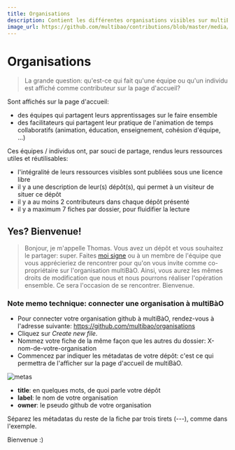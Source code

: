 ```yaml
---
title: Organisations
description: Contient les différentes organisations visibles sur multiBàO.
image_url: https://github.com/multibao/contributions/blob/master/media/apps_for_europe-cc-by.jpg?raw=true
---
```


# Organisations

> La grande question: qu'est-ce qui fait qu'une équipe ou qu'un individu est affiché comme contributeur sur la page d'accueil? 

Sont affichés sur la page d'accueil:

* des équipes qui partagent leurs apprentissages sur le faire ensemble
* des facilitateurs qui partagent leur pratique de l'animation de temps collaboratifs (animation, éducation, enseignement, cohésion d'équipe, ...)

Ces équipes / individus ont, par souci de partage, rendus leurs ressources utiles et réutilisables:

* l'intégralité de leurs ressources visibles sont publiées sous une licence libre
* il y a une description de leur(s) dépôt(s), qui permet à un visiteur de situer ce dépôt
* il y a au moins 2 contributeurs dans chaque dépôt présenté
* il y a maximum 7 fiches par dossier, pour fluidifier la lecture

## Yes? Bienvenue!

> Bonjour, je m'appelle Thomas. Vous avez un dépôt et vous souhaitez le partager: super. Faites [moi signe](mailto:thomas.wolff@cpcoop.fr) ou à un membre de l'équipe que vous apprécieriez de rencontrer pour qu'on vous invite comme co-propriétaire sur l'organisation multiBàO. Ainsi, vous aurez les mêmes droits de modification que nous et nous pourrons réaliser l'opération ensemble. Ce sera l'occasion de se rencontrer. Bienvenue.

### Note memo technique: connecter une organisation à multiBàO

* Pour connecter votre organisation github à multiBàO, rendez-vous à l'adresse suivante:
https://github.com/multibao/organisations
* Cliquez sur *Create new file*.
* Nommez votre fiche de la même façon que les autres du dossier: X-nom-de-votre-organisation
* Commencez par indiquer les métadatas de votre dépôt: c'est ce qui permettra de l'afficher sur la page d'accueil de multiBàO.

![metas](https://framapic.org/AoDqHJ6XA5fE/Pbi9y8wJyF0l.png)

 * **title**: en quelques mots, de quoi parle votre dépôt
 * **label**: le nom de votre organisation
 * **owner**: le pseudo github de votre organisation

Séparez les métadatas du reste de la fiche par trois tirets (---), comme dans l'exemple.

Bienvenue :)
